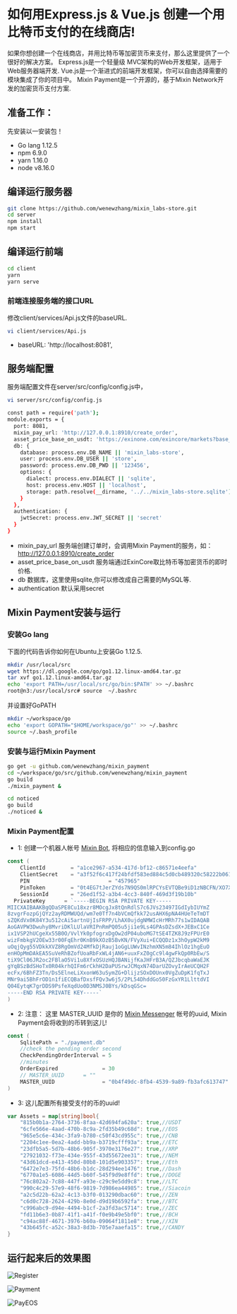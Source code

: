 #  如何用Express.js & Vue.js 创建一个用比特币支付的在线商店!
如果你想创建一个在线商店，并用比特币等加密货币来支付，那么这里提供了一个很好的解决方案。
Express.js是一个轻量级 MVC架构的Web开发框架，适用于Web服务器端开发.
Vue.js是一个渐进式的前端开发框架，你可以自由选择需要的模块集成了你的项目中。
Mixin Payment是一个开源的，基于Mixin Network开发的加密货币支付方案.

## 准备工作：
先安装以一安装包！
- Go lang  1.12.5
- npm 6.9.0
- yarn 1.16.0
- node v8.16.0

## 编译运行服务器
``` bash
git clone https://github.com/wenewzhang/mixin_labs-store.git
cd server
npm install
npm start
```
## 编译运行前端
```bash
cd client
yarn
yarn serve
```
### 前端连接服务端的接口URL
修改client/services/Api.js文件的baseURL.
```bash
vi client/services/Api.js
```
- baseURL: 'http://localhost:8081',

## 服务端配置
服务端配置文件在server/src/config/config.js中，
```bash
vi server/src/config/config.js

const path = require('path');
module.exports = {
  port: 8081,
  mixin_pay_url: 'http://127.0.0.1:8910/create_order',
  asset_price_base_on_usdt: 'https://exinone.com/exincore/markets?base_asset=815b0b1a-2764-3736-8faa-42d694fa620a',
  db: {
    database: process.env.DB_NAME || 'mixin_labs-store',
    user: process.env.DB_USER || 'store',
    password: process.env.DB_PWD || '123456',
    options: {
      dialect: process.env.DIALECT || 'sqlite',
      host: process.env.HOST || 'localhost',
      storage: path.resolve(__dirname, '../../mixin_labs-store.sqlite')
    }
  },
  authentication: {
    jwtSecret: process.env.JWT_SECRET || 'secret'
  }
}
```
- mixin_pay_url 服务端创建订单时，会调用Mixin Payment的服务，如：http://127.0.0.1:8910/create_order
- asset_price_base_on_usdt  服务端通过ExinCore取比特币等加密货币的即时价格.
- db   数据库，这里使用sqlite,你可以修改成自己需要的MySQL等.
- authentication 默认采用secret

## Mixin Payment安装与运行

### 安装Go lang
下面的代码告诉你如何在Ubuntu上安装Go 1.12.5.
```bash
mkdir /usr/local/src
wget https://dl.google.com/go/go1.12.linux-amd64.tar.gz
tar xvf go1.12.linux-amd64.tar.gz
echo 'export PATH=/usr/local/src/go/bin:$PATH' >> ~/.bashrc
root@n3:/usr/local/src# source  ~/.bashrc
```
并设置好GoPATH
```bash
mkdir ~/workspace/go
echo 'export GOPATH="$HOME/workspace/go"' >> ~/.bashrc
source ~/.bash_profile
```

### 安装与运行Mixin Payment
```bash
go get -u github.com/wenewzhang/mixin_payment
cd ~/workspace/go/src/github.com/wenewzhang/mixin_payment
go build
./mixin_payment &

cd noticed
go build
./noticed &
```

### Mixin Payment配置
- 1: 创建一个机器人帐号 [Mixin Bot](https://mixin-network.gitbook.io/mixin-network/mixin-messenger-app/create-bot-account), 将相应的信息输入到config.go
```go
const (
	ClientId        = "a1ce2967-a534-417d-bf12-c86571e4eefa"
	ClientSecret    = "a3f52f6c417f24bfdf583ed884c5d0cb489320c58222b061298e4a2d41a1bbd7"
	PIN 						= "457965"
	PinToken        = "0t4EG7tJerZYds7N9QS0mlRPCYsEVTQBe9iD1zNBCFN/XO7XEB87ypsCDWfRmDiZ7izzB/nokuMJEu6RJShMHCdIwYISU9xckA/8hIsRVydvoP14G/9kRidMHl/3RPLDMK6U2yCefo2BH0kQdbcRDxpiddqrMc4fYmZo6UddU/A="
	SessionId       = "26ed1f52-a3b4-4cc3-840f-469d3f19b10b"
  PrivateKey      = `-----BEGIN RSA PRIVATE KEY-----
MIICXAIBAAKBgQDaSPE8Cu18xzr8MOcgJx8tQnRdlS7c6JVs23497IGdIybIUYmZ
8zvgrFozpGjQYz2ayRDMWUQd/wm7e0Tf7n4bVCmQfkk72usAHX6pNA4HUeTeTmDT
sZQKdVx0K84Y3u512cAi5artnUjIsFRPP/LhAX0ujdgNMWIcHrMRh77s1wIDAQAB
AoGAVPW3Dwuhy8MvriDKlLUlaVRIPnRmPQ05u5ji1e9Ls4GPAsDZsdX+JEBxC1Ce
ix1VSP2hUCgeXx55B0O/VvlYk0pfogrxDgOw2dP04uboMG7tSE4TZK8J9zFPUrE0
wizFmbkgV2OEw33r00FqEhr0KnB9kXOzB5BvKN/FVyXui+ECQQDz1x3hOypW2kM9
uOqjQyg55VDkkXVZ8RgOmVd24MfkDjRauj1oGgLUWvINzhmXN5m84IhlOz1hgEuO
enHOpMmDAkEA5SuVeRhBZofUoaRbFxWL4jAN6+uuxFxZ0gCc9l4gwFkQp0RbEw/S
tiX9Cl06JR2oc2FBlaO5Vi1u8XfxOSUzHQJBANijfKaJHFrB3A/QZJbcqbaWaEJK
gYqBSzBdSHoTx0R04krhQIFm6rCkhH2DaPUSrwJCMqxN74DarUZOvyIrAeUCQH2F
ecFx/6BhFZ3Tn/Ds5ElneLiXxonW63uSymZG+DlijzSOxDOUnx0VgZuDpK1fqTxJ
MNr9ai5BhFrOD1n1fiECQBafDxsfFQv3w6j5/2PL54DhddGo50FzGxYR1LlttdVI
Q04EytqK7grDDS9PsfeXqdUo0D3NMSJ0BYs/kDsqGSc=
-----END RSA PRIVATE KEY-----`
)
```

- 2: 注意： 这里 MASTER_UUID 是你的 [Mixin Messenger](https://mixin.one) 帐号的uuid, Mixin Payment会将收到的币转到这儿!
```go
const (
	SqlitePath = "./payment.db"
	//check the pending order second
	CheckPendingOrderInterval = 5
	//minutes
	OrderExpired              = 30
	// MASTER_UUID      = ""
	MASTER_UUID               = "0b4f49dc-8fb4-4539-9a89-fb3afc613747" //transfer the coin to master if it setted
)
```
- 3: 这儿配置所有接受支付的币的uuid!
```go
var Assets = map[string]bool{
	"815b0b1a-2764-3736-8faa-42d694fa620a": true,//USDT
	"6cfe566e-4aad-470b-8c9a-2fd35b49c68d": true,//EOS
	"965e5c6e-434c-3fa9-b780-c50f43cd955c": true,//CNB
	"2204c1ee-0ea2-4add-bb9a-b3719cfff93a": true,//ETC
	"23dfb5a5-5d7b-48b6-905f-3970e3176e27": true,//XRP
	"27921032-f73e-434e-955f-43d55672ee31": true,//NEM
	"43d61dcd-e413-450d-80b8-101d5e903357": true,//Eth
	"6472e7e3-75fd-48b6-b1dc-28d294ee1476": true,//Dash
	"6770a1e5-6086-44d5-b60f-545f9d9e8ffd": true,//DOGE
	"76c802a2-7c88-447f-a93e-c29c9e5dd9c8": true,//LTC
	"990c4c29-57e9-48f6-9819-7d986ea44985": true,//Siacoin
	"a2c5d22b-62a2-4c13-b3f0-013290dbac60": true,//ZEN
	"c6d0c728-2624-429b-8e0d-d9d19b6592fa": true,//BTC
	"c996abc9-d94e-4494-b1cf-2a3fd3ac5714": true,//ZEC
	"fd11b6e3-0b87-41f1-a41f-f0e9b49e5bf0": true,//BCH
	"c94ac88f-4671-3976-b60a-09064f1811e8": true,//XIN
	"43b645fc-a52c-38a3-8d3b-705e7aaefa15": true,//CANDY
}
```

## 运行起来后的效果图

![Register](https://github.com/wenewzhang/mixin_labs-store/raw/master/pics/login.jpg)

![Payment](https://github.com/wenewzhang/mixin_labs-store/raw/master/pics/pay.jpg)

![PayEOS](https://github.com/wenewzhang/mixin_labs-store/raw/master/pics/payeos.jpg)
